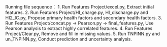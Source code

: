 Running file sequence：
    1. Run Features Project/excel.py, Extract initial features.
    2. Run Features Project/HI_charge.py, HI_discharge.py and HI2_IC.py, Propose primary health factors and secondary health factors.
    3. Run Features Project/concat.py -> Pearson.py -> final_features.py, Use Pearson analysis to extract highly correlated features.
    4. Run Features Project/Clear.py, Remove and fill in missing values.
    5. Run TNPINN.py and un_TNPINN.py, Conduct prediction and uncertainty analysis.
